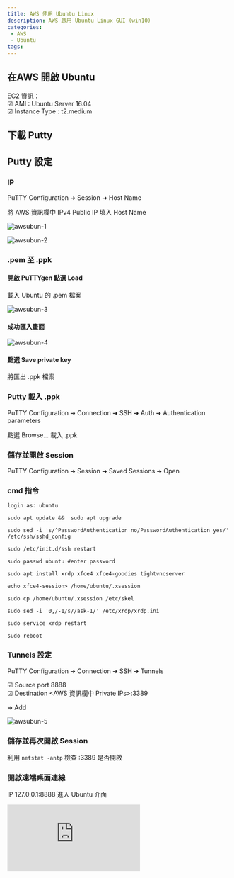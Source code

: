 ```yaml
---
title: AWS 使用 Ubuntu Linux
description: AWS 啟用 Ubuntu Linux GUI (win10)
categories:
 - AWS
 - Ubuntu
tags:
---
```

## 在AWS 開啟 Ubuntu
EC2 資訊：<br>
&#9745; AMI : Ubuntu Server 16.04 <br>
&#9745; Instance Type : t2.medium

## 下載 <a herf="https://www.chiark.greenend.org.uk/~sgtatham/putty/latest.html">Putty</a>

## Putty 設定

### IP

PuTTY Configuration &#10140; Session &#10140; Host Name

將 AWS 資訊欄中 IPv4 Public IP 填入 Host Name

![awsubun-1](/assets/images/post/awsubun-1.png)

![awsubun-2](/assets/images/post/awsubun-2.png)

### .pem 至 .ppk

#### 開啟 PuTTYgen 點選 Load

載入 Ubuntu 的 .pem 檔案

![awsubun-3](/assets/images/post/awsubun-3.png)

#### 成功匯入畫面

![awsubun-4](/assets/images/post/awsubun-4.png)

#### 點選 Save private key

將匯出 .ppk 檔案

### Putty 載入 .ppk

PuTTY Configuration &#10140; Connection &#10140; SSH &#10140; Auth &#10140; Authentication parameters

點選 Browse... 載入 .ppk

### 儲存並開啟 Session

PuTTY Configuration &#10140; Session &#10140; Saved Sessions &#10140; Open

### cmd 指令

```
login as: ubuntu
```

```
sudo apt update &&  sudo apt upgrade
```

```
sudo sed -i 's/^PasswordAuthentication no/PasswordAuthentication yes/' /etc/ssh/sshd_config
```

```
sudo /etc/init.d/ssh restart
```

```
sudo passwd ubuntu #enter password
```

```
sudo apt install xrdp xfce4 xfce4-goodies tightvncserver
```

```
echo xfce4-session> /home/ubuntu/.xsession
```

```
sudo cp /home/ubuntu/.xsession /etc/skel
```

```
sudo sed -i '0,/-1/s//ask-1/' /etc/xrdp/xrdp.ini
```

```
sudo service xrdp restart
```

```
sudo reboot
```

### Tunnels 設定

PuTTY Configuration &#10140; Connection &#10140; SSH &#10140; Tunnels

&#9745; Source port 8888 <br>
&#9745; Destination <AWS 資訊欄中 Private IPs>:3389

&#10140; Add

![awsubun-5](/assets/images/post/awsubun-5.png)

### 儲存並再次開啟 Session

利用 ```netstat -antp``` 檢查 :3389 是否開啟

### 開啟遠端桌面連線

IP 127.0.0.1:8888 進入 Ubuntu 介面

<iframe data-v-b66e9a5a="" src="https://button.like.co/in/embed/a0976663511/button?referrer=https://chuancode.github.io/aws/ubuntu/2019/10/17/aws-ubuntu/" frameborder="0" scrolling = "no" class="lc-margin-top-64 lc-margin-bottom-32 lc-mobile"></iframe>
